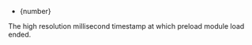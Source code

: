 <!-- YAML
added: v8.5.0
-->

* {number}

The high resolution millisecond timestamp at which preload module load ended.

